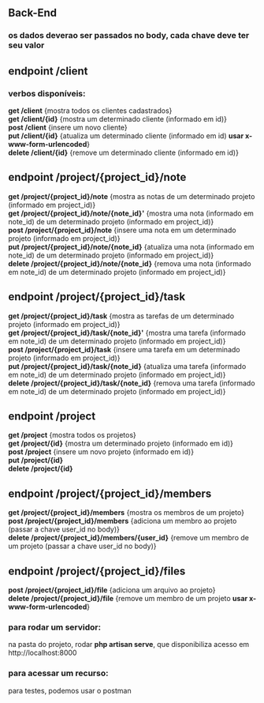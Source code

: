 ## Back-End ##
### os dados deverao ser passados no body, cada chave deve ter seu valor
## endpoint /client
### verbos disponíveis:
**get /client** {mostra todos os clientes cadastrados}  
**get /client/{id}** {mostra um determinado cliente (informado em id)}  
**post /client** {insere um novo cliente}  
**put /client/{id}** {atualiza um determinado cliente (informado em id) **usar x-www-form-urlencoded**}  
**delete /client/{id}** {remove um determinado cliente (informado em id)}  
## endpoint /project/{project_id}/note
**get /project/{project_id}/note** {mostra as notas de um determinado projeto (informado em project_id)}  
**get /project/{project_id}/note/{note_id}'** {mostra uma nota (informado em note_id) de um determinado projeto (informado em project_id)}  
**post /project/{project_id}/note** {insere uma nota em um determinado projeto (informado em project_id)}  
**put /project/{project_id}/note/{note_id}** {atualiza uma nota (informado em note_id) de um determinado projeto (informado em project_id)}  
**delete /project/{project_id}/note/{note_id}** {remova uma nota (informado em note_id) de um determinado projeto (informado em project_id)}  
## endpoint /project/{project_id}/task
**get /project/{project_id}/task** {mostra as tarefas de um determinado projeto (informado em project_id)}  
**get /project/{project_id}/task/{note_id}'** {mostra uma tarefa (informado em note_id) de um determinado projeto (informado em project_id)}  
**post /project/{project_id}/task** {insere uma tarefa em um determinado projeto (informado em project_id)}  
**put /project/{project_id}/task/{note_id}** {atualiza uma tarefa (informado em note_id) de um determinado projeto (informado em project_id)}  
**delete /project/{project_id}/task/{note_id}** {remova uma tarefa (informado em note_id) de um determinado projeto (informado em project_id)}  
## endpoint /project
**get /project** {mostra todos os projetos}  
**get /project/{id}** {mostra um determinado projeto (informado em id)}  
**post /project** {insere um novo projeto (informado em id)}  
**put /project/{id}**  
**delete /project/{id}**  
## endpoint /project/{project_id}/members  
**get /project/{project_id}/members** {mostra os membros de um projeto}
**post /project/{project_id}/members** {adiciona um membro ao projeto (passar a chave user_id no body)}  
**delete /project/{project_id}/members/{user_id}** {remove um membro de um projeto (passar a chave user_id no body)}  
## endpoint /project/{project_id}/files  
**post /project/{project_id}/file** {adiciona um arquivo ao projeto}  
**delete /project/{project_id}/file** {remove um membro de um projeto **usar x-www-form-urlencoded**}  
  
### para rodar um servidor:  
na pasta do projeto, rodar **php artisan serve**, que disponibiliza acesso em http://localhost:8000  
  
### para acessar um recurso:  
para testes, podemos usar o postman  